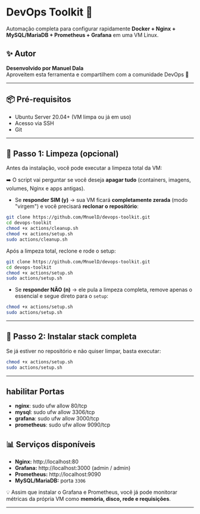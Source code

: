 # DevOps Toolkit 🚀

Automação completa para configurar rapidamente **Docker + Nginx + MySQL/MariaDB + Prometheus + Grafana** em uma VM Linux.

## ✨ Autor
**Desenvolvido por Manuel Dala**  
Aproveitem esta ferramenta e compartilhem com a comunidade DevOps 🚀

---

## 📦 Pré-requisitos
- Ubuntu Server 20.04+ (VM limpa ou já em uso)
- Acesso via SSH
- Git

---

## 🧹 Passo 1: Limpeza (opcional)
Antes da instalação, você pode executar a limpeza total da VM:

➡️ O script vai perguntar se você deseja **apagar tudo** (containers, imagens, volumes, Nginx e apps antigas).  

- Se **responder SIM (y)** → sua VM ficará **completamente zerada** (modo "virgem") e você precisará **reclonar o repositório**:

```bash
git clone https://github.com/MnuelD/devops-toolkit.git
cd devops-toolkit
chmod +x actions/cleanup.sh
chmod +x actions/setup.sh
sudo actions/cleanup.sh
```

Após a limpeza total, reclone e rode o setup:

```bash
git clone https://github.com/MnuelD/devops-toolkit.git
cd devops-toolkit
chmod +x actions/setup.sh
sudo actions/setup.sh
```

- Se **responder NÃO (n)** → ele pula a limpeza completa, remove apenas o essencial e segue direto para o `setup`:

```bash
chmod +x actions/setup.sh
sudo actions/setup.sh
```

---

## 🚀 Passo 2: Instalar stack completa
Se já estiver no repositório e não quiser limpar, basta executar:

```bash
chmod +x actions/setup.sh
sudo actions/setup.sh
```

---

## habilitar Portas 
- **nginx**: sudo ufw allow 80/tcp
- **mysql**: sudo ufw allow 3306/tcp
- **grafana**: sudo ufw allow 3000/tcp
- **prometheus**: sudo ufw allow 9090/tcp



## 📊 Serviços disponíveis
- **Nginx:** http://localhost:80  
- **Grafana:** http://localhost:3000 (admin / admin)  
- **Prometheus:** http://localhost:9090  
- **MySQL/MariaDB:** porta `3306`  

💡 Assim que instalar o Grafana e Prometheus, você já pode monitorar métricas da própria VM como **memória, disco, rede e requisições**.

---

